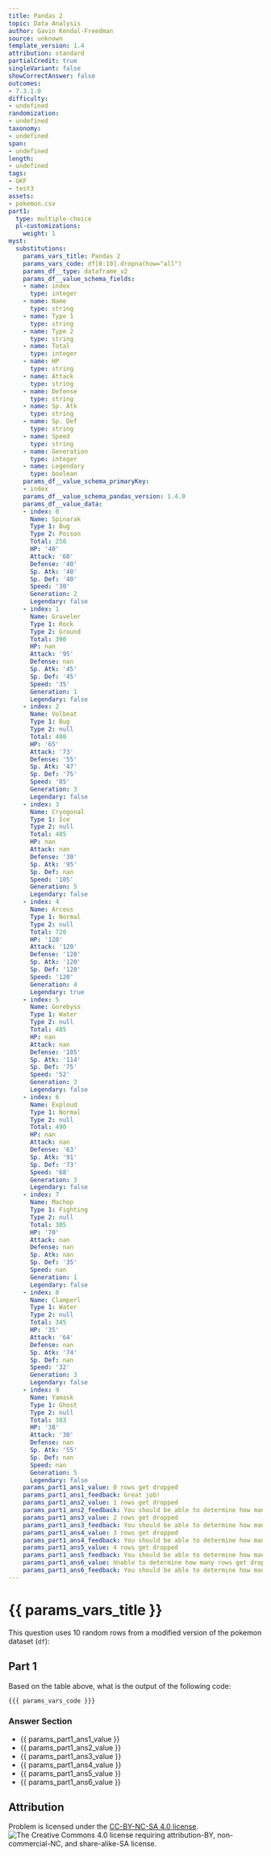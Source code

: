 ```yaml
---
title: Pandas 2
topic: Data Analysis
author: Gavin Kendal-Freedman
source: unknown
template_version: 1.4
attribution: standard
partialCredit: true
singleVariant: false
showCorrectAnswer: false
outcomes:
- 7.3.1.0
difficulty:
- undefined
randomization:
- undefined
taxonomy:
- undefined
span:
- undefined
length:
- undefined
tags:
- GKF
- test3
assets:
- pokemon.csv
part1:
  type: multiple-choice
  pl-customizations:
    weight: 1
myst:
  substitutions:
    params_vars_title: Pandas 2
    params_vars_code: df[0:10].dropna(how="all")
    params_df__type: dataframe_v2
    params_df__value_schema_fields:
    - name: index
      type: integer
    - name: Name
      type: string
    - name: Type 1
      type: string
    - name: Type 2
      type: string
    - name: Total
      type: integer
    - name: HP
      type: string
    - name: Attack
      type: string
    - name: Defense
      type: string
    - name: Sp. Atk
      type: string
    - name: Sp. Def
      type: string
    - name: Speed
      type: string
    - name: Generation
      type: integer
    - name: Legendary
      type: boolean
    params_df__value_schema_primaryKey:
    - index
    params_df__value_schema_pandas_version: 1.4.0
    params_df__value_data:
    - index: 0
      Name: Spinarak
      Type 1: Bug
      Type 2: Poison
      Total: 250
      HP: '40'
      Attack: '60'
      Defense: '40'
      Sp. Atk: '40'
      Sp. Def: '40'
      Speed: '30'
      Generation: 2
      Legendary: false
    - index: 1
      Name: Graveler
      Type 1: Rock
      Type 2: Ground
      Total: 390
      HP: nan
      Attack: '95'
      Defense: nan
      Sp. Atk: '45'
      Sp. Def: '45'
      Speed: '35'
      Generation: 1
      Legendary: false
    - index: 2
      Name: Volbeat
      Type 1: Bug
      Type 2: null
      Total: 400
      HP: '65'
      Attack: '73'
      Defense: '55'
      Sp. Atk: '47'
      Sp. Def: '75'
      Speed: '85'
      Generation: 3
      Legendary: false
    - index: 3
      Name: Cryogonal
      Type 1: Ice
      Type 2: null
      Total: 485
      HP: nan
      Attack: nan
      Defense: '30'
      Sp. Atk: '95'
      Sp. Def: nan
      Speed: '105'
      Generation: 5
      Legendary: false
    - index: 4
      Name: Arceus
      Type 1: Normal
      Type 2: null
      Total: 720
      HP: '120'
      Attack: '120'
      Defense: '120'
      Sp. Atk: '120'
      Sp. Def: '120'
      Speed: '120'
      Generation: 4
      Legendary: true
    - index: 5
      Name: Gorebyss
      Type 1: Water
      Type 2: null
      Total: 485
      HP: nan
      Attack: nan
      Defense: '105'
      Sp. Atk: '114'
      Sp. Def: '75'
      Speed: '52'
      Generation: 3
      Legendary: false
    - index: 6
      Name: Exploud
      Type 1: Normal
      Type 2: null
      Total: 490
      HP: nan
      Attack: nan
      Defense: '63'
      Sp. Atk: '91'
      Sp. Def: '73'
      Speed: '68'
      Generation: 3
      Legendary: false
    - index: 7
      Name: Machop
      Type 1: Fighting
      Type 2: null
      Total: 305
      HP: '70'
      Attack: nan
      Defense: nan
      Sp. Atk: nan
      Sp. Def: '35'
      Speed: nan
      Generation: 1
      Legendary: false
    - index: 8
      Name: Clamperl
      Type 1: Water
      Type 2: null
      Total: 345
      HP: '35'
      Attack: '64'
      Defense: nan
      Sp. Atk: '74'
      Sp. Def: nan
      Speed: '32'
      Generation: 3
      Legendary: false
    - index: 9
      Name: Yamask
      Type 1: Ghost
      Type 2: null
      Total: 303
      HP: '38'
      Attack: '30'
      Defense: nan
      Sp. Atk: '55'
      Sp. Def: nan
      Speed: nan
      Generation: 5
      Legendary: false
    params_part1_ans1_value: 0 rows get dropped
    params_part1_ans1_feedback: Great job!
    params_part1_ans2_value: 1 rows get dropped
    params_part1_ans2_feedback: You should be able to determine how many get dropped.
    params_part1_ans3_value: 2 rows get dropped
    params_part1_ans3_feedback: You should be able to determine how many get dropped.
    params_part1_ans4_value: 3 rows get dropped
    params_part1_ans4_feedback: You should be able to determine how many get dropped.
    params_part1_ans5_value: 4 rows get dropped
    params_part1_ans5_feedback: You should be able to determine how many get dropped.
    params_part1_ans6_value: Unable to determine how many rows get dropped
    params_part1_ans6_feedback: You should be able to determine how many get dropped.
---
```

# {{ params_vars_title }}
This question uses 10 random rows from a modified version of the pokemon dataset (`df`):

<pl-dataframe params-name="df" show-dimensions=true show-python=false></pl-dataframe>

## Part 1

Based on the table above, what is the output of the following code:

```python
{{{ params_vars_code }}}
```

### Answer Section

- {{ params_part1_ans1_value }}
- {{ params_part1_ans2_value }}
- {{ params_part1_ans3_value }}
- {{ params_part1_ans4_value }}
- {{ params_part1_ans5_value }}
- {{ params_part1_ans6_value }}

## Attribution

Problem is licensed under the [CC-BY-NC-SA 4.0 license](https://creativecommons.org/licenses/by-nc-sa/4.0/).<br> ![The Creative Commons 4.0 license requiring attribution-BY, non-commercial-NC, and share-alike-SA license.](https://raw.githubusercontent.com/firasm/bits/master/by-nc-sa.png)